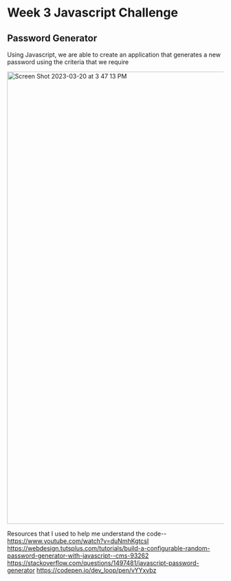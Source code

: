 # Week 3 Javascript Challenge

## Password Generator

Using Javascript, we are able to create an application that generates a new password using the criteria that we require

<img width="1050" alt="Screen Shot 2023-03-20 at 3 47 13 PM" src="https://user-images.githubusercontent.com/122067817/226473251-27d8da19-e05f-4abf-8a1c-882dd3129ada.png">

Resources that I used to help me understand the code--
https://www.youtube.com/watch?v=duNmhKgtcsI 
https://webdesign.tutsplus.com/tutorials/build-a-configurable-random-password-generator-with-javascript--cms-93262
https://stackoverflow.com/questions/1497481/javascript-password-generator
https://codepen.io/dev_loop/pen/vYYxvbz 
